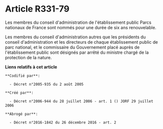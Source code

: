 # Article R331-79

Les membres du conseil d'administration de l'établissement public Parcs nationaux de France sont nommés pour une durée de six
ans renouvelable.

Les membres du conseil d'administration autres que les présidents du conseil d'administration et les directeurs de chaque
établissement public de parc national, et le commissaire du Gouvernement placé auprès de l'établissement public sont désignés
par arrêté du ministre chargé de la protection de la nature.

**Liens relatifs à cet article**

	**Codifié par**:

	  - Décret n°2005-935 du 2 août 2005

	**Créé par**:

	  - Décret n°2006-944 du 28 juillet 2006 - art. 1 () JORF 29 juillet 2006

	**Abrogé par**:

	  - Décret n°2016-1842 du 26 décembre 2016 - art. 2
